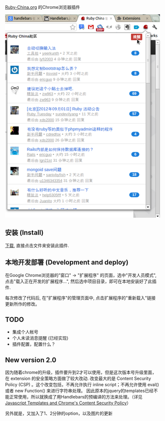 [Ruby-China.org](http://ruby-china.org/) 的Chrome浏览器插件

![plugin preview](https://github.com/qichunren/ruby-china-chrome/raw/master/plugin_preview.png)


## 安装 (Install)

[下载](https://github.com/downloads/qichunren/ruby-china-chrome/ruby-china-chrome.crx), 直接点击文件来安装此插件.

## 本地开发部署 (Development and deploy)

在Google Chrome浏览器的"窗口" -> "扩展程序" 的页面，选中"开发人员模式", 点击"载入正在开发的扩展程序...", 然后选中项目目录，即可在本地安装好了此插件.

每次修改了代码后, 在"扩展程序"的管理页面中, 点击扩展程序的"重新载入"链接更新所作的修改。

## TODO

+ 集成个人帐号
+ 个人未读消息提醒 (已经实现)
+ 插件配置，配置什么？

## New version 2.0
因为随着chrome的升级，插件要升到2才可以使用，但是这次版本号升级里面，在 extension 的安全策略方面做了较大改动.
改变最大的是 Content Security Policy (CSP) 。这个改变包括，不再允许执行 inline script；不再允许使用 eval() 或者 new Function() 来进行字符串处理。
因此原本的jquery的templates已经不能正常使用，所以就换成了用Handlebars的预编译的方法来处理。（详见[Javascript Templates and Chrome's Content Security Policy](http://matthewrobertson.org/blog/2012/07/10/javascript-templates-and-chromes-content-security-policy/)）

另外就是，又加入了1、2分钟的option，以及图片的更新
